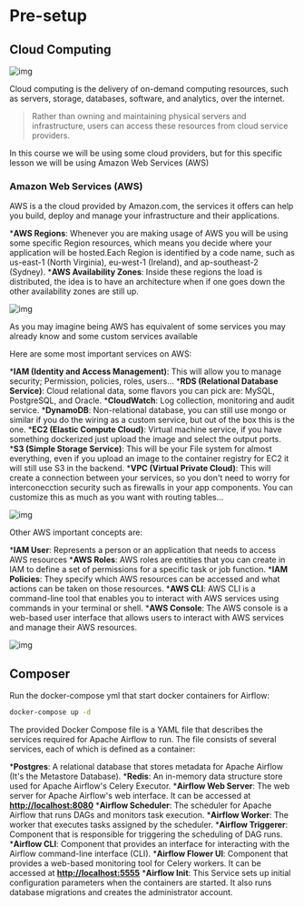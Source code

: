 # Pre-setup

## Cloud Computing

![img](documentation_images/cloud-2.png)

Cloud computing is the delivery of on-demand computing resources, such as servers, storage, databases, software, and analytics, over the internet.

>Rather than owning and maintaining physical servers and infrastructure, users can access these resources from cloud service providers.

In this course we will be using some cloud providers, but for this specific lesson we will be using Amazon Web Services (AWS)

### Amazon Web Services (AWS)

AWS is a the cloud provided by Amazon.com, the services it offers can help you build, deploy and manage your infrastructure and their applications.

***AWS Regions**: Whenever you are making usage of AWS you will be using some specific Region resources, which means you decide where your application will be hosted.Each Region is identified by a code name, such as us-east-1 (North Virginia), eu-west-1 (Ireland), and ap-southeast-2 (Sydney).
***AWS Availability Zones**: Inside these regions the load is distributed, the idea is to have an architecture when if one goes down the other availability zones are still up.

![img](documentation_images/cloud-5.png)

As you may imagine being AWS has equivalent of some services you may already know and some custom services available

Here are some most important services on AWS:

***IAM (Identity and Access Management)**: This will allow you to manage security; Permission, policies, roles, users...
***RDS (Relational Database Service)**: Cloud relational data, some flavors you can pick are: MySQL, PostgreSQL, and Oracle.
***CloudWatch**: Log collection, monitoring and audit service.
***DynamoDB**: Non-relational database, you can still use mongo or similar if you do the wiring as a custom service, but out of the box this is the one.
***EC2 (Elastic Compute Cloud)**: Virtual machine service, if you have something dockerized just upload the image and select the output ports.
***S3 (Simple Storage Service)**: This will be your File system for almost everything, even if you upload an image to the container registry for EC2 it will still use S3 in the backend.
***VPC (Virtual Private Cloud)**: This will create a connection between your services, so you don't need to worry for interconecction security such as firewalls in your app components. You can customize this as much as you want with routing tables...

![img](documentation_images/cloud-7.png)

Other AWS important concepts are:

***IAM User**: Represents a person or an application that needs to access AWS resources
***AWS Roles**: AWS roles are entities that you can create in IAM to define a set of permissions for a specific task or job function.
***IAM Policies**: They specify which AWS resources can be accessed and what actions can be taken on those resources.
***AWS CLI**: AWS CLI is a command-line tool that enables you to interact with AWS services using commands in your terminal or shell.
***AWS Console**: The AWS console is a web-based user interface that allows users to interact with AWS services and manage their AWS resources.

![img](documentation_images/cloud-8.png)

## Composer

Run the docker-compose yml that start docker containers for Airflow:

```sh
docker-compose up -d
```

The provided Docker Compose file is a YAML file that describes the services required for Apache Airflow to run. The file
consists of several services, each of which is defined as a container:

***Postgres**: A relational database that stores metadata for Apache Airflow (It's the Metastore Database).
***Redis**: An in-memory data structure store used for Apache Airflow's Celery Executor.
***Airflow Web Server**: The web server for Apache Airflow's web interface. It can be accessed at **<http://localhost:8080>**
***Airflow Scheduler**: The scheduler for Apache Airflow that runs DAGs and monitors task execution.
***Airflow Worker**: The worker that executes tasks assigned by the scheduler.
***Airflow Triggerer**: Component that is responsible for triggering the scheduling of DAG runs.
***Airflow CLI**: Component that provides an interface for interacting with the Airflow command-line interface (CLI).
***Airflow Flower UI**: Component that provides a web-based monitoring tool for Celery workers. It can be accessed at **<http://localhost:5555>**
***Airflow Init**: This Service sets up initial configuration parameters when the containers are started. It also runs database migrations and creates the administrator account.
